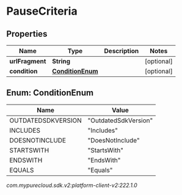 # PauseCriteria


## Properties

| Name | Type | Description | Notes |
| ------------ | ------------- | ------------- | ------------- |
| **urlFragment** | **String** |  |  [optional] |
| **condition** | [**ConditionEnum**](#Enum--ConditionEnum) |  |  [optional] |


## Enum: ConditionEnum

| Name | Value |
| ---- | ----- |
| OUTDATEDSDKVERSION | &quot;OutdatedSdkVersion&quot; | 
| INCLUDES | &quot;Includes&quot; | 
| DOESNOTINCLUDE | &quot;DoesNotInclude&quot; | 
| STARTSWITH | &quot;StartsWith&quot; | 
| ENDSWITH | &quot;EndsWith&quot; | 
| EQUALS | &quot;Equals&quot; | 




_com.mypurecloud.sdk.v2:platform-client-v2:222.1.0_
